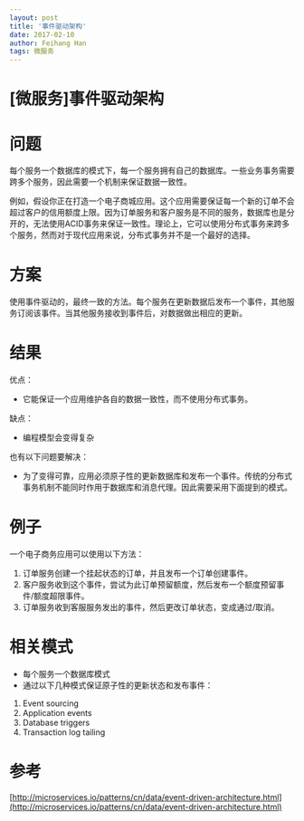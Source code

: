 ```yaml
---
layout: post
title: '事件驱动架构'
date: 2017-02-10
author: Feihang Han
tags: 微服务
---
```


# \[微服务\]事件驱动架构

# 问题

每个服务一个数据库的模式下，每一个服务拥有自己的数据库。一些业务事务需要跨多个服务，因此需要一个机制来保证数据一致性。

例如，假设你正在打造一个电子商城应用。这个应用需要保证每一个新的订单不会超过客户的信用额度上限。因为订单服务和客户服务是不同的服务，数据库也是分开的，无法使用ACID事务来保证一致性。理论上，它可以使用分布式事务来跨多个服务，然而对于现代应用来说，分布式事务并不是一个最好的选择。

# 方案

使用事件驱动的，最终一致的方法。每个服务在更新数据后发布一个事件，其他服务订阅该事件。当其他服务接收到事件后，对数据做出相应的更新。

# 结果

优点：

* 它能保证一个应用维护各自的数据一致性，而不使用分布式事务。

缺点：

* 编程模型会变得复杂

也有以下问题要解决：

* 为了变得可靠，应用必须原子性的更新数据库和发布一个事件。传统的分布式事务机制不能同时作用于数据库和消息代理。因此需要采用下面提到的模式。

# 例子

一个电子商务应用可以使用以下方法：

1. 订单服务创建一个挂起状态的订单，并且发布一个订单创建事件。
2. 客户服务收到这个事件，尝试为此订单预留额度，然后发布一个额度预留事件/额度超限事件。
3. 订单服务收到客服服务发出的事件，然后更改订单状态，变成通过/取消。

# 相关模式

* 每个服务一个数据库模式
* 通过以下几种模式保证原子性的更新状态和发布事件：



1. Event sourcing
2. Application events
3. Database triggers
4. Transaction log tailing

# 参考

[http://microservices.io/patterns/cn/data/event-driven-architecture.html](http://microservices.io/patterns/cn/data/event-driven-architecture.html)

